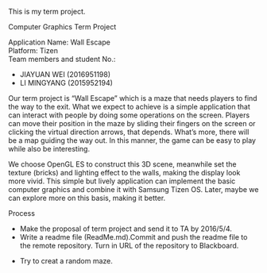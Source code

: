This is my term project.

Computer Graphics Term Project

Application Name: Wall Escape	
Platform: Tizen  
Team members and student No.:    
 - JIAYUAN WEI	(2016951198)    
 - LI MINGYANG	(2015952194)

Our term project is “Wall Escape” which is a maze that needs players to find the way to the exit. What we expect to achieve is a simple application that can interact with people by doing some operations on the screen. Players can move their position in the maze by sliding their fingers on the screen or clicking the virtual direction arrows, that depends. What’s more, there will be a map guiding the way out. In this manner, the game can be easy to play while also be interesting.

We choose OpenGL ES to construct this 3D scene, meanwhile set the texture (bricks) and lighting effect to the walls, making the display look more vivid. This simple but lively application can implement the basic computer graphics and combine it with Samsung Tizen OS. Later, maybe we can explore more on this basis, making it better.
 
 
Process
 - Make the proposal of term project and send it to TA by 2016/5/4.
 - Write a readme file (ReadMe.md).Commit and push the readme file to the remote repository. Turn in URL of the repository to Blackboard.
 * Try to creat a random maze.
